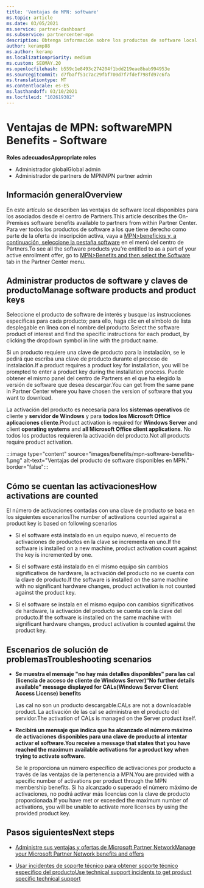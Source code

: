 ```yaml
---
title: 'Ventajas de MPN: software'
ms.topic: article
ms.date: 03/05/2021
ms.service: partner-dashboard
ms.subservice: partnercenter-mpn
description: Obtenga información sobre los productos de software local que se ofrecen como beneficios Microsoft Partner Network (MPN)
author: keramp88
ms.author: keramp
ms.localizationpriority: medium
ms.custom: SEOMAY.20
ms.openlocfilehash: b559c1e8493c274204f1bdd219eae8bab994953e
ms.sourcegitcommit: d7fbaff51c7ac29fbf700d7f7fdef798fd97c6fa
ms.translationtype: MT
ms.contentlocale: es-ES
ms.lasthandoff: 03/10/2021
ms.locfileid: "102619382"
---
```

# <a name="mpn-benefits---software"></a><span data-ttu-id="99534-103">Ventajas de MPN: software</span><span class="sxs-lookup"><span data-stu-id="99534-103">MPN Benefits - Software</span></span>

<span data-ttu-id="99534-104">**Roles adecuados**</span><span class="sxs-lookup"><span data-stu-id="99534-104">**Appropriate roles**</span></span>

- <span data-ttu-id="99534-105">Administrador global</span><span class="sxs-lookup"><span data-stu-id="99534-105">Global admin</span></span>
- <span data-ttu-id="99534-106">Administrador de partners de MPN</span><span class="sxs-lookup"><span data-stu-id="99534-106">MPN partner admin</span></span>

## <a name="overview"></a><span data-ttu-id="99534-107">Información general</span><span class="sxs-lookup"><span data-stu-id="99534-107">Overview</span></span>

<span data-ttu-id="99534-108">En este artículo se describen las ventajas de software local disponibles para los asociados desde el centro de Partners.</span><span class="sxs-lookup"><span data-stu-id="99534-108">This article describes the On-Premises software benefits available to partners from within Partner Center.</span></span> <span data-ttu-id="99534-109">Para ver todos los productos de software a los que tiene derecho como parte de la oferta de inscripción activa, vaya a  [MPN>beneficios y, a continuación, seleccione la pestaña software](https://partner.microsoft.com/dashboard/mpn/membership/benefits/software) en el menú del centro de Partners.</span><span class="sxs-lookup"><span data-stu-id="99534-109">To see all the software products you’re entitled to as a part of your active enrollment offer, go to  [MPN>Benefits and then select the Software](https://partner.microsoft.com/dashboard/mpn/membership/benefits/software) tab in the Partner Center menu.</span></span>  

## <a name="manage-software-products-and-product-keys"></a><span data-ttu-id="99534-110">Administrar productos de software y claves de producto</span><span class="sxs-lookup"><span data-stu-id="99534-110">Manage software products and product keys</span></span>

<span data-ttu-id="99534-111">Seleccione el producto de software de interés y busque las instrucciones específicas para cada producto; para ello, haga clic en el símbolo de lista desplegable en línea con el nombre del producto.</span><span class="sxs-lookup"><span data-stu-id="99534-111">Select the software product of  interest and find the specific instructions for each product, by clicking the dropdown symbol in line with the product name.</span></span>

<span data-ttu-id="99534-112">Si un producto requiere una clave de producto para la instalación, se le pedirá que escriba una clave de producto durante el proceso de instalación.</span><span class="sxs-lookup"><span data-stu-id="99534-112">If a product requires a product key for installation, you will be prompted to enter a product key during the installation process.</span></span> <span data-ttu-id="99534-113">Puede obtener el mismo panel del centro de Partners en el que ha elegido la versión de software que desea descargar.</span><span class="sxs-lookup"><span data-stu-id="99534-113">You can get from the same pane in Partner Center where you have chosen the version of software that you want to download.</span></span>

<span data-ttu-id="99534-114">La activación del producto es necesaria para los **sistemas operativos** de cliente y **servidor de Windows** y para **todos los Microsoft Office aplicaciones cliente**.</span><span class="sxs-lookup"><span data-stu-id="99534-114">Product activation is required for **Windows Server** and client **operating systems** and **all Microsoft Office client applications**.</span></span> <span data-ttu-id="99534-115">No todos los productos requieren la activación del producto.</span><span class="sxs-lookup"><span data-stu-id="99534-115">Not all products require product activation.</span></span>

:::image type="content" source="images/benefits/mpn-software-benefits-1.png" alt-text="Ventajas del producto de software disponibles en MPN." border="false":::

## <a name="how-activations-are-counted"></a><span data-ttu-id="99534-117">Cómo se cuentan las activaciones</span><span class="sxs-lookup"><span data-stu-id="99534-117">How activations are counted</span></span>

<span data-ttu-id="99534-118">El número de activaciones contadas con una clave de producto se basa en los siguientes escenarios</span><span class="sxs-lookup"><span data-stu-id="99534-118">The number of activations counted against a product key is based on following scenarios</span></span>

- <span data-ttu-id="99534-119">Si el software está instalado en un equipo nuevo, el recuento de activaciones de productos en la clave se incrementa en uno.</span><span class="sxs-lookup"><span data-stu-id="99534-119">If the software is installed on a new machine, product activation count against the key is incremented by one.</span></span>
 
- <span data-ttu-id="99534-120">Si el software está instalado en el mismo equipo sin cambios significativos de hardware, la activación del producto no se cuenta con la clave de producto.</span><span class="sxs-lookup"><span data-stu-id="99534-120">If the software is installed on the same machine with no significant hardware changes, product activation is not counted against the product key.</span></span>

- <span data-ttu-id="99534-121">Si el software se instala en el mismo equipo con cambios significativos de hardware, la activación del producto se cuenta con la clave del producto.</span><span class="sxs-lookup"><span data-stu-id="99534-121">If the software is installed on the same machine with significant hardware changes, product activation is counted against the product key.</span></span>

## <a name="troubleshooting-scenarios"></a><span data-ttu-id="99534-122">Escenarios de solución de problemas</span><span class="sxs-lookup"><span data-stu-id="99534-122">Troubleshooting scenarios</span></span>

- <span data-ttu-id="99534-123">**Se muestra el mensaje "no hay más detalles disponibles" para las cal (licencia de acceso de cliente de Windows Server)**</span><span class="sxs-lookup"><span data-stu-id="99534-123">**“No further details available” message displayed for CALs(Windows Server Client Access License) benefits**</span></span>

    <span data-ttu-id="99534-124">Las cal no son un producto descargable.</span><span class="sxs-lookup"><span data-stu-id="99534-124">CALs are not a downloadable product.</span></span> <span data-ttu-id="99534-125">La activación de las cal se administra en el producto del servidor.</span><span class="sxs-lookup"><span data-stu-id="99534-125">The activation of CALs is managed on the Server product itself.</span></span>

- <span data-ttu-id="99534-126">**Recibirá un mensaje que indica que ha alcanzado el número máximo de activaciones disponibles para una clave de producto al intentar activar el software.**</span><span class="sxs-lookup"><span data-stu-id="99534-126">**You receive a message that states that you have reached the maximum available activations for a product key when trying to activate software.**</span></span>

    <span data-ttu-id="99534-127">Se le proporciona un número específico de activaciones por producto a través de las ventajas de la pertenencia a MPN.</span><span class="sxs-lookup"><span data-stu-id="99534-127">You are provided with a specific number of activations per product through the MPN membership benefits.</span></span> <span data-ttu-id="99534-128">Si ha alcanzado o superado el número máximo de activaciones, no podrá activar más licencias con la clave de producto proporcionada.</span><span class="sxs-lookup"><span data-stu-id="99534-128">If you have met or exceeded the maximum number of activations, you will be unable to activate more licenses by using the provided product key.</span></span>


 ## <a name="next-steps"></a><span data-ttu-id="99534-129">Pasos siguientes</span><span class="sxs-lookup"><span data-stu-id="99534-129">Next steps</span></span>

- [<span data-ttu-id="99534-130">Administre sus ventajas y ofertas de Microsoft Partner Network</span><span class="sxs-lookup"><span data-stu-id="99534-130">Manage your Microsoft Partner Network benefits and offers</span></span>](manage-your-partner-network-benefits.md)

- [<span data-ttu-id="99534-131">Usar incidentes de soporte técnico para obtener soporte técnico específico del producto</span><span class="sxs-lookup"><span data-stu-id="99534-131">Use technical support incidents to get product specific technical support</span></span>](mpn-benefits-technical-support.md)



